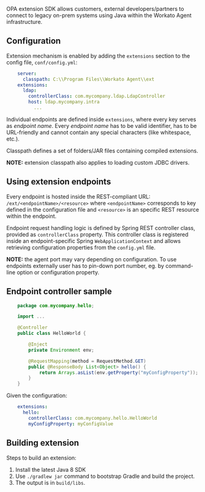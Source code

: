 
OPA extension SDK allows customers, external developers/partners to connect to legacy on-prem systems using Java within the Workato Agent infrastructure.


## Configuration

Extension mechanism is enabled by adding the `extensions` section to the config file, `conf/config.yml`:

```yml
    server:
      classpath: C:\\Program Files\\Workato Agent\\ext
    extensions:
      ldap:
        controllerClass: com.mycompany.ldap.LdapController
        host: ldap.mycompany.intra
          ...
```

Individual endpoints are defined inside `extensions`, where every key serves as _endpoint name_. Every _endpoint name_ has to be valid identifier, has to be URL-friendly and cannot contain any special characters (like whitespace, etc.).

Classpath defines a set of folders/JAR files containing compiled extensions.

**NOTE:** extension classpath also applies to loading custom JDBC drivers.

## Using extension endpoints

Every endpoint is hosted inside the REST-compliant URL: `/ext/<endpointName>/<resource>` where `<endpointName>` corresponds to key defined in the configuration file and `<resource>` is an specific REST resource within the endpoint.

Endpoint request handling logic is defined by Spring REST controller class, provided as `controllerClass` property. This controller class is registered inside an endpoint-specific Spring `WebApplicationContext` and allows retrieving configuration properties from the `config.yml` file.

**NOTE:** the agent port may vary depending on configuration. To use endpoints externally user has to pin-down port number, eg. by command-line option or configuration property.

## Endpoint controller sample

```java
    package com.mycompany.hello;

    import ...

    @Controller
    public class HelloWorld {

        @Inject
        private Environment env;

        @RequestMapping(method = RequestMethod.GET)
        public @ResponseBody List<Object> hello() {
            return Arrays.asList(env.getProperty("myConfigProperty"));
        }
    }
```

Given the configuration:

```yml
    extensions:
      hello:
        controllerClass: com.mycompany.hello.HelloWorld
        myConfigProperty: myConfigValue
 ```

## Building extension

Steps to build an extension:

1. Install the latest Java 8 SDK
1. Use `./gradlew jar` command to bootstrap Gradle and build the project.
1. The output is in `build/libs`.

